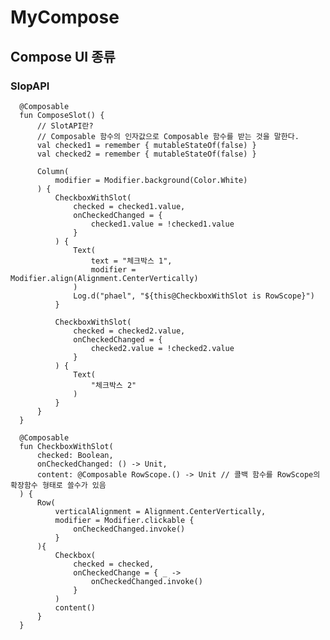 # MyCompose
## Compose UI 종류
### SlopAPI
      @Composable
      fun ComposeSlot() {
          // SlotAPI란?
          // Composable 함수의 인자값으로 Composable 함수를 받는 것을 말한다.
          val checked1 = remember { mutableStateOf(false) }
          val checked2 = remember { mutableStateOf(false) }
      
          Column(
              modifier = Modifier.background(Color.White)
          ) {
              CheckboxWithSlot(
                  checked = checked1.value,
                  onCheckedChanged = {
                      checked1.value = !checked1.value
                  }
              ) {
                  Text(
                      text = "체크박스 1",
                      modifier = Modifier.align(Alignment.CenterVertically)
                  )
                  Log.d("phael", "${this@CheckboxWithSlot is RowScope}")
              }
      
              CheckboxWithSlot(
                  checked = checked2.value,
                  onCheckedChanged = {
                      checked2.value = !checked2.value
                  }
              ) {
                  Text(
                      "체크박스 2"
                  )
              }
          }
      }
      
      @Composable
      fun CheckboxWithSlot(
          checked: Boolean,
          onCheckedChanged: () -> Unit,
          content: @Composable RowScope.() -> Unit // 콜백 함수를 RowScope의 확장함수 형태로 쓸수가 있음
      ) {
          Row(
              verticalAlignment = Alignment.CenterVertically,
              modifier = Modifier.clickable {
                  onCheckedChanged.invoke()
              }
          ){
              Checkbox(
                  checked = checked,
                  onCheckedChange = { _ ->
                      onCheckedChanged.invoke()
                  }
              )
              content()
          }
      }